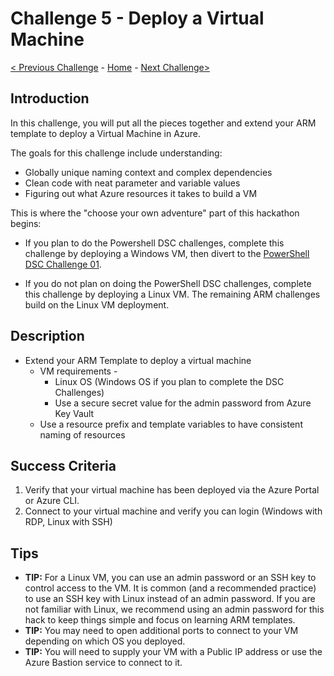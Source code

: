 # Challenge 5 - Deploy a Virtual Machine

[< Previous Challenge](./ARM-Challenge-04.md) - [Home](../readme.md) - [Next Challenge>](./ARM-Challenge-06.md)

## Introduction

In this challenge, you will put all the pieces together and extend your ARM template to deploy a Virtual Machine in Azure.

The goals for this challenge include understanding:
   + Globally unique naming context and complex dependencies
   + Clean code with neat parameter and variable values
   + Figuring out what Azure resources it takes to build a VM

This is where the "choose your own adventure" part of this hackathon begins:

- If you plan to do the Powershell DSC challenges, complete this challenge by deploying a Windows VM, then divert to the [PowerShell DSC Challenge 01](./DSC-Challenge-01.md).

- If you do not plan on doing the PowerShell DSC challenges, complete this challenge by deploying a Linux VM.  The remaining ARM challenges build on the Linux VM deployment.

## Description

+	Extend your ARM Template to deploy a virtual machine
    +   VM requirements -
        +   Linux OS (Windows OS if you plan to complete the DSC Challenges)
        +   Use a secure secret value for the admin password from Azure Key Vault
    + Use a resource prefix and template variables to have consistent naming of resources

## Success Criteria

1. Verify that your virtual machine has been deployed via the Azure Portal or Azure CLI.
1. Connect to your virtual machine and verify you can login (Windows with RDP, Linux with SSH)

## Tips

- **TIP:** For a Linux VM, you can use an admin password or an SSH key to control access to the VM. It is common (and a recommended practice) to use an SSH key with Linux instead of an admin password. If you are not familiar with Linux, we recommend using an admin password for this hack to keep things simple and focus on learning ARM templates.
- **TIP:** You may need to open additional ports to connect to your VM depending on which OS you deployed.
- **TIP:** You will need to supply your VM with a Public IP address or use the Azure Bastion service to connect to it.